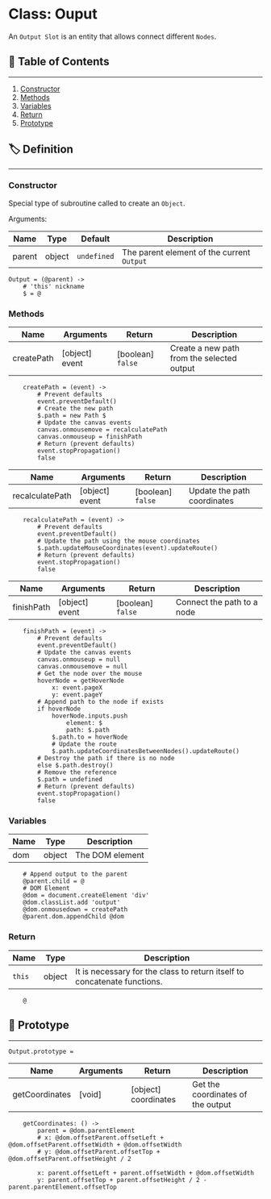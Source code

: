 # Class: Ouput

An `Output Slot` is an entity that allows connect different `Nodes`.

## 📜 Table of Contents
---
1. [Constructor](#Constructor)
2. [Methods](#Methods)
3. [Variables](#Variables)
4. [Return](#Return)
5. [Prototype](#🤖-Prototype)

## 🏷️ Definition
---

### Constructor

Special type of subroutine called to create an `Object`.

Arguments:

| Name | Type | Default | Description |
| --- | --- | --- | --- |
| parent | object | `undefined` | The parent element of the current `Output` |

    Output = (@parent) ->
        # 'this' nickname
        $ = @

### Methods

| Name | Arguments | Return | Description |
| --- | --- | --- | --- |
| createPath | [object] event | [boolean] `false` | Create a new path from the selected output |

        createPath = (event) ->
            # Prevent defaults
            event.preventDefault()
            # Create the new path
            $.path = new Path $
            # Update the canvas events
            canvas.onmousemove = recalculatePath
            canvas.onmouseup = finishPath
            # Return (prevent defaults)
            event.stopPropagation()
            false

| Name | Arguments | Return | Description |
| --- | --- | --- | --- |
| recalculatePath | [object] event | [boolean] `false` | Update the path coordinates |

        recalculatePath = (event) ->
            # Prevent defaults
            event.preventDefault()
            # Update the path using the mouse coordinates
            $.path.updateMouseCoordinates(event).updateRoute()
            # Return (prevent defaults)
            event.stopPropagation()
            false

| Name | Arguments | Return | Description |
| --- | --- | --- | --- |
| finishPath | [object] event | [boolean] `false` | Connect the path to a node |

        finishPath = (event) ->
            # Prevent defaults
            event.preventDefault()
            # Update the canvas events
            canvas.onmouseup = null
            canvas.onmousemove = null
            # Get the node over the mouse
            hoverNode = getHoverNode
                x: event.pageX
                y: event.pageY
            # Append path to the node if exists
            if hoverNode
                hoverNode.inputs.push
                    element: $
                    path: $.path
                $.path.to = hoverNode
                # Update the route
                $.path.updateCoordinatesBetweenNodes().updateRoute()
            # Destroy the path if there is no node
            else $.path.destroy()
            # Remove the reference
            $.path = undefined
            # Return (prevent defaults)
            event.stopPropagation()
            false

### Variables

| Name | Type | Description |
| --- | --- | --- |
| dom | object | The DOM element |

        # Append output to the parent
        @parent.child = @
        # DOM Element
        @dom = document.createElement 'div'
        @dom.classList.add 'output'
        @dom.onmousedown = createPath
        @parent.dom.appendChild @dom

### Return

| Name | Type | Description |
| --- | --- | --- |
| `this` | object | It is necessary for the class to return itself to concatenate functions. |

        @

## 🤖 Prototype
---

    Output.prototype =

| Name | Arguments | Return | Description |
| --- | --- | --- | --- |
| getCoordinates | [void] | [object] coordinates | Get the coordinates of the output |

        getCoordinates: () ->
            parent = @dom.parentElement
            # x: @dom.offsetParent.offsetLeft + @dom.offsetParent.offsetWidth + @dom.offsetWidth
            # y: @dom.offsetParent.offsetTop + @dom.offsetParent.offsetHeight / 2

            x: parent.offsetLeft + parent.offsetWidth + @dom.offsetWidth
            y: parent.offsetTop + parent.offsetHeight / 2 - parent.parentElement.offsetTop
            